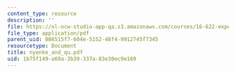 ```yaml
---
content_type: resource
description: ''
file: https://ol-ocw-studio-app-qa.s3.amazonaws.com/courses/16-622-experimental-projects-ii-fall-2003/1b75f149a69a3b39337a83e30ec9e169_nyenke_and_qu.pdf
file_type: application/pdf
parent_uid: 086515f7-604e-5152-48f4-9912745f7345
resourcetype: Document
title: nyenke_and_qu.pdf
uid: 1b75f149-a69a-3b39-337a-83e30ec9e169
---
```

